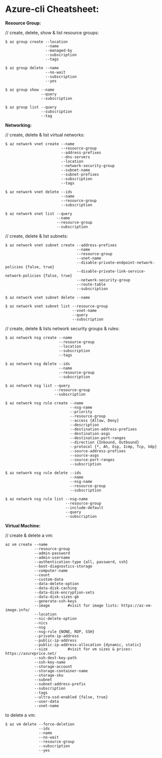 # Azure-cli Cheatsheet:

**Resource Group:**

// create, delete, show & list resource groups:

    $ az group create --location
                      --name
                      --managed-by
                      --subscription
                      --tags

    $ az group delete --name
                      --no-wait
                      --subscription
                      --yes

    $ az group show --name
                    --query
                    --subscription

    $ az group list --query
                    --subscription
                    --tag


**Networking:**

// create, delete & list virtual networks:

    $ az network vnet create --name
                             --resource-group
                             --address-prefixes
                             --dns-servers
                             --location
                             --network-security-group
                             --subnet-name
                             --subnet-prefixes
                             --subscription
                             --tags

    $ az network vnet delete --ids
                             --name
                             --resource-group
                             --subscription  

    $ az network vnet list --query
                           --name
                           --resource-group
                           --subscription

// create, delete & list subnets:

    $ az network vnet subnet create --address-prefixes
                                    --name
                                    --resource-group
                                    --vnet-name
                                    --disable-private-endpoint-network-policies {false, true}
                                    --disable-private-link-service-network-policies {false, true}
                                    --network-security-group
                                    --route-table
                                    --subscription
    
    $ az network vnet subnet delete --name

    $ az network vnet subnet list --resource-group
                                  --vnet-name
                                  --query
                                  --subscription

// create, delete & lists network security groups & rules:

    $ az network nsg create --name
                            --resource-group
                            --location
                            --subscription
                            --tags

    $ az network nsg delete --ids
                            --name
                            --resource-group
                            --subscription

    $ az network nsg list --query
                          --resource-group
                          --subscription

    $ az network nsg rule create --name
                                 --nsg-name
                                 --priority
                                 --resource-group
                                 --access {Allow, Deny}
                                 --description
                                 --destination-address-prefixes
                                 --destination-asgs
                                 --destination-port-ranges
                                 --direction {Inbound, Outbound}
                                 --protocol {*, Ah, Esp, Icmp, Tcp, Udp}
                                 --source-address-prefixes
                                 --source-asgs
                                 --source-port-ranges
                                 --subscription

    $ az network nsg rule delete --ids
                                 --name
                                 --nsg-name
                                 --resource-group
                                 --subscription

    $ az network nsg rule list --nsg-name
                               --resource-group
                               --include-default
                               --query
                               --subscription

**Virtual Machine:**

// create & delete a vm:

    az vm create --name
                 --resource-group
                 --admin-password
                 --admin-username
                 --authentication-type {all, password, ssh}
                 --boot-diagnostics-storage
                 --computer-name
                 --count
                 --custom-data
                 --data-delete-option
                 --data-disk-caching
                 --data-disk-encryption-sets
                 --data-disk-sizes-gb
                 --generate-ssh-keys
                 --image        #visit for image lists: https://az-vm-image.info/
                 --location
                 --nic-delete-option
                 --nics
                 --nsg
                 --nsg-rule {NONE, RDP, SSH}
                 --private-ip-address
                 --public-ip-address
                 --public-ip-address-allocation {dynamic, static}
                 --size         #visit for vm sizes & prices: https://azureprice.net/
                 --ssh-dest-key-path
                 --ssh-key-name
                 --storage-account
                 --storage-container-name
                 --storage-sku
                 --subnet
                 --subnet-address-prefix
                 --subscription
                 --tags
                 --ultra-ssd-enabled {false, true}
                 --user-data
                 --vnet-name

to delete a vm:

    $ az vm delete --force-deletion
                   --ids
                   --name
                   --no-wait
                   --resource-group
                   --subscription
                   --yes